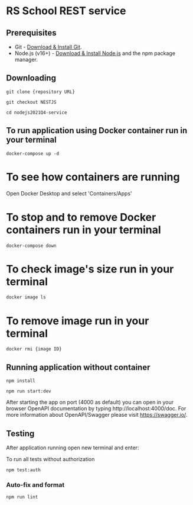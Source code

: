 # RS School REST service

## Prerequisites

- Git - [Download & Install Git](https://git-scm.com/downloads).
- Node.js (v16+) - [Download & Install Node.js](https://nodejs.org/en/download/) and the npm package manager.

## Downloading

```
git clone {repository URL}
```

```
git checkout NESTJS
```

```
cd nodejs2021Q4-service
```

## To run application using Docker container run in your terminal
```
docker-compose up -d
```
# To see how containers are running
Open Docker Desktop and select 'Containers/Apps'
# To stop and to remove Docker containers run in your terminal
```
docker-compose down
```
# To check image's size run in your terminal
```
docker image ls
```
# To remove image run in your terminal
```
docker rmi {image ID}
```

## Running application without container
```
npm install
```
```
npm run start:dev
```

After starting the app on port (4000 as default) you can open
in your browser OpenAPI documentation by typing http://localhost:4000/doc.
For more information about OpenAPI/Swagger please visit https://swagger.io/.

## Testing

After application running open new terminal and enter:

To run all tests without authorization
```
npm test:auth
```

### Auto-fix and format
```
npm run lint
```
